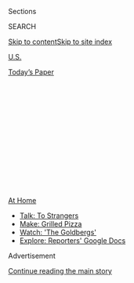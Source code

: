 <div id="app">

<div>

<div>

<div>

<div class="NYTAppHideMasthead css-1q2w90k e1suatyy0">

<div class="section css-ui9rw0 e1suatyy2">

<div class="css-eph4ug er09x8g0">

<div class="css-6n7j50">

</div>

<span class="css-1dv1kvn">Sections</span>

<div class="css-10488qs">

<span class="css-1dv1kvn">SEARCH</span>

</div>

[Skip to content](#site-content)[Skip to site
index](#site-index)

</div>

<div id="masthead-section-label" class="css-1wr3we4 eaxe0e00">

[U.S.](https://www.nytimes3xbfgragh.onion/section/us)

</div>

<div class="css-10698na e1huz5gh0">

</div>

</div>

<div id="masthead-bar-one" class="section hasLinks css-15hmgas e1csuq9d3">

<div class="css-uqyvli e1csuq9d0">

</div>

<div class="css-1uqjmks e1csuq9d1">

</div>

<div class="css-9e9ivx">

[](https://myaccount.nytimes3xbfgragh.onion/auth/login?response_type=cookie&client_id=vi)

</div>

<div class="css-1bvtpon e1csuq9d2">

[Today’s
Paper](https://www.nytimes3xbfgragh.onion/section/todayspaper)

</div>

</div>

</div>

</div>

<div data-aria-hidden="false">

<div id="site-content" data-role="main">

<div>

<div class="css-1aor85t" style="opacity:0.000000001;z-index:-1;visibility:hidden">

<div class="css-1hqnpie">

<div class="css-epjblv">

<span class="css-17xtcya">[U.S.](/section/us)</span><span class="css-x15j1o">|</span><span class="css-fwqvlz">Urban
Explorers Give Modern Ruins a Second
Life</span>

</div>

<div class="css-k008qs">

<div class="css-1iwv8en">

<span class="css-18z7m18"></span>

<div>

</div>

</div>

<span class="css-1n6z4y">https://nyti.ms/2WWhbqD</span>

<div class="css-1705lsu">

<div class="css-4xjgmj">

<div class="css-4skfbu" data-role="toolbar" data-aria-label="Social Media Share buttons, Save button, and Comments Panel with current comment count" data-testid="share-tools">

  - 
  - 
  - 
  - 
    
    <div class="css-6n7j50">
    
    </div>

  - 

</div>

</div>

</div>

</div>

</div>

</div>

<div id="NYT_TOP_BANNER_REGION" class="css-13pd83m">

<div>

<div id="maps-athome-menu" class="section interactive-content interactive-size-medium css-1edisqu">

<div class="css-17ih8de interactive-body">

<div class="at-home-nav__innerContainer">

<div class="at-home-nav__title">

[At
Home](https://www.nytimes3xbfgragh.onion/spotlight/at-home?action=click&pgtype=Article&state=default&region=TOP_BANNER&context=at_home_menu)

</div>

  - [Talk: To
    Strangers](https://www.nytimes3xbfgragh.onion/2020/08/03/well/family/the-benefits-of-talking-to-strangers.html?action=click&pgtype=Article&state=default&region=TOP_BANNER&context=at_home_menu)
  - [Make: Grilled
    Pizza](https://www.nytimes3xbfgragh.onion/2020/08/01/at-home/coronavirus-make-pizza-on-a-grill.html?action=click&pgtype=Article&state=default&region=TOP_BANNER&context=at_home_menu)
  - [Watch: 'The
    Goldbergs'](https://www.nytimes3xbfgragh.onion/2020/07/31/arts/television/goldbergs-abc-stream.html?action=click&pgtype=Article&state=default&region=TOP_BANNER&context=at_home_menu)
  - [Explore: Reporters' Google
    Docs](https://www.nytimes3xbfgragh.onion/interactive/2020/at-home/even-more-reporters-editors-diaries-lists-recommendations.html?action=click&pgtype=Article&state=default&region=TOP_BANNER&context=at_home_menu)

</div>

</div>

</div>

</div>

</div>

<div id="top-wrapper" class="css-1sy8kpn">

<div id="top-slug" class="css-l9onyx">

Advertisement

</div>

[Continue reading the main
story](#after-top)

<div class="ad top-wrapper" style="text-align:center;height:100%;display:block;min-height:250px">

<div id="top" class="place-ad" data-position="top" data-size-key="top">

</div>

</div>

<div id="after-top">

</div>

</div>

<div>

<div id="sponsor-wrapper" class="css-1hyfx7x">

<div id="sponsor-slug" class="css-19vbshk">

Supported by

</div>

[Continue reading the main
story](#after-sponsor)

<div id="sponsor" class="ad sponsor-wrapper" style="text-align:center;height:100%;display:block">

</div>

<div id="after-sponsor">

</div>

</div>

<div class="css-186x18t">

</div>

<div class="css-1vkm6nb ehdk2mb0">

# Urban Explorers Give Modern Ruins a Second Life

</div>

In photos and videos, researchers and thrill-seekers celebrate the
allure of abandoned schools, factories, hotels, movie palaces and other
forgotten properties.

<div class="css-79elbk" data-testid="photoviewer-wrapper">

<div class="css-z3e15g" data-testid="photoviewer-wrapper-hidden">

</div>

<div class="css-1a48zt4 ehw59r15" data-testid="photoviewer-children">

![<span class="css-16f3y1r e13ogyst0" data-aria-hidden="true">The
abandoned Bethlehem Steel building in Lackawanna, N.Y. Urban explorers
find the beauty and history of abandoned properties
compelling.</span><span class="css-cnj6d5 e1z0qqy90" itemprop="copyrightHolder"><span class="css-1ly73wi e1tej78p0">Credit...</span><span><span>Matthew
Christopher/Abandoned
America</span></span></span>](https://static01.graylady3jvrrxbe.onion/images/2020/07/20/multimedia/00xp-abandoned1/00xp-abandoned1-articleLarge.jpg?quality=75&auto=webp&disable=upscale)

</div>

</div>

<div class="css-18e8msd">

<div class="css-vp77d3 epjyd6m0">

<div class="css-hus3qt ey68jwv0" data-aria-hidden="true">

[![Christopher
Mele](https://static01.graylady3jvrrxbe.onion/images/2018/06/13/multimedia/author-christopher-mele/author-christopher-mele-thumbLarge.jpg
"Christopher Mele")](https://www.nytimes3xbfgragh.onion/by/christopher-mele)

</div>

<div class="css-1baulvz">

By [<span class="css-1baulvz last-byline" itemprop="name">Christopher
Mele</span>](https://www.nytimes3xbfgragh.onion/by/christopher-mele)

</div>

</div>

  - 
    
    <div class="css-ld3wwf e16638kd2">
    
    July 27,
    2020
    
    </div>

  - 
    
    <div class="css-4xjgmj">
    
    <div class="css-d8bdto" data-role="toolbar" data-aria-label="Social Media Share buttons, Save button, and Comments Panel with current comment count" data-testid="share-tools">
    
      - 
      - 
      - 
      - 
        
        <div class="css-6n7j50">
        
        </div>
    
      - 
    
    </div>
    
    </div>

</div>

</div>

<div class="section meteredContent css-1r7ky0e" name="articleBody" itemprop="articleBody">

<div class="css-1fanzo5 StoryBodyCompanionColumn">

<div class="css-53u6y8">

For Jake Williams, nothing means success like wrack and ruin.

Mr. Williams had studied business marketing in college before
withdrawing and pursuing a full-time career as an [urban
explorer](http://www.forbidden-places.net/why.php), researching and
telling the stories of abandoned properties.

He films his excursions and, [as the producer of Bright Sun
Films](https://www.youtube.com/channel/UC5k3Kc0avyDJ2nG9Kxm9JmQ), shares
them on YouTube. The subjects of some of his more popular videos, like a
[former Days Inn hotel](https://www.youtube.com/watch?v=3gJfEOx_NGA) or
an abandoned [Walmart](https://www.youtube.com/watch?v=Mr1CWRc174o), are
fairly mundane, but viewers are drawn out of morbid curiosity, he said.

“I think when you see an abandoned place on the side of the road,” he
said, “people will ask, ‘How’d that get there?’”

</div>

</div>

<div class="css-1fanzo5 StoryBodyCompanionColumn">

<div class="css-53u6y8">

The urban exploration movement traces its origins to online forums that
allowed “all these weirdos to connect” and trade tips on places to
visit, said Matthew Christopher, the founder of the website [Abandoned
America](https://www.abandonedamerica.us/).

</div>

</div>

<div class="css-79elbk" data-testid="photoviewer-wrapper">

<div class="css-z3e15g" data-testid="photoviewer-wrapper-hidden">

</div>

<div class="css-1a48zt4 ehw59r15" data-testid="photoviewer-children">

![<span class="css-16f3y1r e13ogyst0" data-aria-hidden="true">The Fisher
Body Plant 21 in Detroit. Matthew Christopher has documented abandoned
schools, factories, hotels, movie palaces and other
spaces.</span><span class="css-cnj6d5 e1z0qqy90" itemprop="copyrightHolder"><span class="css-1ly73wi e1tej78p0">Credit...</span><span>Matthew
Christopher/Abandoned
America</span></span>](https://static01.graylady3jvrrxbe.onion/images/2020/07/20/multimedia/00xp-abandoned2/merlin_174766122_5e10f21b-9b5e-46f1-8c77-a43987b4ec21-articleLarge.jpg?quality=75&auto=webp&disable=upscale)

</div>

</div>

<div class="css-1fanzo5 StoryBodyCompanionColumn">

<div class="css-53u6y8">

Drew Scavello, the creator of [Truth In
Destruction](https://www.facebookcorewwwi.onion/pg/truthindestructionphotography/photos/),
which photographically chronicles abandoned places, said that when he
started urban exploring in 2007, a small number of people were focused
on sites in Boston, Detroit and Philadelphia. Since then, the movement
has grown into a large, loose-knit network that includes teenagers up to
septuagenarians.

Mr. Scavello said he was drawn to photographing former psychiatric
hospitals, which he described as “overlooked and undervalued” because of
the stigma attached to mental illness.

In his work, artifacts from bygone eras are not encased in glass or
roped off but are instead readily accessible. For instance, he said,
during a visit to a former state hospital in Iowa, he found [an
orbitoclast, a device once used in
lobotomies](https://warehouse-13-artifact-database.fandom.com/wiki/Walter_Freeman%27s_Orbitoclast),
in a cabinet.

“It’s a much more tangible way to connect to history than going to a
museum and taking a preplanned tour,” Mr. Scavello said. “A lot of the
time, it’s pretty incredible some of the stuff that gets left behind.”

</div>

</div>

<div class="css-1fanzo5 StoryBodyCompanionColumn">

<div class="css-53u6y8">

Mr. Christopher of Abandoned America started photographing and
documenting abandoned spaces after working at a private mental health
institution and learning from patients and staff members about a former
state-run hospital, [Philadelphia State Hospital, also known as Byberry
Hospital](https://www.phillymag.com/news/2015/06/28/byberry-mental-institution-survivors/),
which closed in 1990.

He said former patients of that hospital “were warehoused, forgotten and
erased.”

From there, he discovered abandoned schools, factories, hotels and movie
palaces. “Before you knew it, I was obsessed with it,” he
said.

</div>

</div>

<div class="css-79elbk" data-testid="photoviewer-wrapper">

<div class="css-z3e15g" data-testid="photoviewer-wrapper-hidden">

</div>

<div class="css-1a48zt4 ehw59r15" data-testid="photoviewer-children">

<div class="css-1xdhyk6 erfvjey0">

<span class="css-1ly73wi e1tej78p0">Image</span>

<div class="css-zjzyr8">

<div data-testid="lazyimage-container" style="height:255.84444444444446px">

</div>

</div>

</div>

<span class="css-16f3y1r e13ogyst0" data-aria-hidden="true">An abandoned
theater in an undisclosed location. Jaime M. Ullinger, an associate
professor of anthropology at Quinnipiac University, described these
kinds of sites as “liminal,” or in-between
spaces.</span><span class="css-cnj6d5 e1z0qqy90" itemprop="copyrightHolder"><span class="css-1ly73wi e1tej78p0">Credit...</span><span>Matthew
Christopher/Abandoned America</span></span>

</div>

</div>

<div class="css-1fanzo5 StoryBodyCompanionColumn">

<div class="css-53u6y8">

His talks, books and photographs attract fans and the curious with the
allure of adventure, nostalgia and academic interest.

His work is more than a snapshot of a time gone by; it is also a
commentary on the impact of humans on the environment and the kind of
throwaway culture society has embraced.

Some of the sites he has documented date to a time when the United
States was competing with Europe and trying to show off America’s
grandiosity.

“They thought they were building institutions to last centuries but now
it’s a quick churn,” Mr. Christopher said.

</div>

</div>

<div class="css-1fanzo5 StoryBodyCompanionColumn">

<div class="css-53u6y8">

That’s a view shared by Bryan Weissman and Michael Berindei, who run a
website called [The Proper People](https://theproperpeople.com/about/).
The name is a nod to a sign posted at a property they once visited that
declared “Access Prohibited — Except by the Proper People.”

<div id="NYT_MAIN_CONTENT_2_REGION" class="css-9tf9ac">

<div>

</div>

</div>

“A common theme we try to touch on in our videos is the idea that the
world we live in is becoming more and more disposable,” Mr. Berindei
said.

He described the remnants of buildings from the 1920s and earlier as
“really grand, heavily ornamented structures that truly impress.”

</div>

</div>

<div class="css-cfo9c3">

</div>

<div class="css-1fanzo5 StoryBodyCompanionColumn">

<div class="css-53u6y8">

The builders from those eras probably believed that what they were
constructing “would be essentially permanent, and so they naturally
injected art, creativity and craftsmanship into them,” he said.

Mr. Berindei said he appreciated construction from the 1940s and 1950s,
but in the decades that followed, buildings came to be “thought of as a
good or commodity, rather than a permanent mark on our landscape.”

“The architecture of the past will only become more and more
unbelievable as more of our built world is replaced with prefab, cheaply
constructed junk,” he said.

</div>

</div>

<div class="css-1fanzo5 StoryBodyCompanionColumn">

<div class="css-53u6y8">

Mr. Christopher said documenting abandoned sites dates to at least
[Piranesi, the 18th-century artist who sketched Roman
ruins](https://www.nytimes3xbfgragh.onion/2007/09/28/arts/design/28pira.html).

Jaime M. Ullinger, an associate professor of anthropology at Quinnipiac
University in Connecticut, described modern-day abandoned sites as
“liminal,” or in-between spaces. They don’t serve their former
function, but they have not been razed or rehabilitated either, which
makes them inherently interesting.

“It used to be this thing,” she said. “Now, it’s this thing and it’s not
quite anything.”

Mr. Weissman and Mr. Berindei have documented visits to [former
amusement parks](https://www.youtube.com/watch?v=XTPOkrJLWPM),
[malls](https://www.youtube.com/watch?v=QmNyVFibClQ) and
[hotels](https://www.youtube.com/watch?v=OUQz62-Ny1g).

They also [visited a gigantic former power plant in
Philadelphia](https://www.youtube.com/watch?v=oz5BamDwRDg) that dates to
1925, a site they described as “extremely dangerous.”

A video shows them gingerly walking across a narrow beam over a dark pit
to gain access. Farther inside, a large chunk of concrete dangles
precariously from the ceiling.

They have encountered other hazards in their travels, including the
toxic chemicals known as PCBs, lead paint and mercury (especially at
former power plants) and mold, asbestos and [pigeon
droppings](https://www1.nyc.gov/site/doh/health/health-topics/pigeon.page).

Scrapes, cuts and bruises are not uncommon. “I don’t think we’re up to
date on our tetanus shots,” Mr. Berindei said.

</div>

</div>

<div class="css-1fanzo5 StoryBodyCompanionColumn">

<div class="css-53u6y8">

Another hazard can be a legal one related to trespassing. Does Mr.
Christopher always seek the permission of the owners of the properties
he visits? “No,” he said with a laugh.

Mr. Weissman and Mr. Berindei of The Proper People have had a few
run-ins with law enforcement, but they have never been arrested or
issued a citation. They said any tension eases once they explain the
nature of their work to the authorities.

On a visit to an abandoned power plant in New Orleans, Mr. Weissman and
Mr. Berindei found a colony of people who were relying on generators and
power tools to strip the site of scrap metal to sell to support their
drug habits.

“We talked to a few of them,” Mr. Berindei said. “They seem like nice
people. It was just a sad
situation.”

</div>

</div>

<div class="css-79elbk" data-testid="photoviewer-wrapper">

<div class="css-z3e15g" data-testid="photoviewer-wrapper-hidden">

</div>

<div class="css-1a48zt4 ehw59r15" data-testid="photoviewer-children">

<div class="css-1xdhyk6 erfvjey0">

<span class="css-1ly73wi e1tej78p0">Image</span>

<div class="css-zjzyr8">

<div data-testid="lazyimage-container" style="height:277.75555555555553px">

</div>

</div>

</div>

<span class="css-16f3y1r e13ogyst0" data-aria-hidden="true">A former
factory that produced china. “There is this kind of beauty in that it’s
something that is old and no longer in its original grandeur,” Professor
Ullinger
said.</span><span class="css-cnj6d5 e1z0qqy90" itemprop="copyrightHolder"><span class="css-1ly73wi e1tej78p0">Credit...</span><span>Matthew
Christopher/Abandoned America</span></span>

</div>

</div>

<div class="css-1fanzo5 StoryBodyCompanionColumn">

<div class="css-53u6y8">

Mr. Christopher said he relies on research, networking and luck to find
locations. Sometimes he stumbles onto sites or hears about them from
contacts in the salvage and demolition industries, or from historians
and preservationists.

Some of the creepiest stuff he’s seen? [Faceless CPR
dummies](https://twitter.com/abandonedameric/status/1057725225205465089?s=20),
[a rotting taxidermied elk
head](https://twitter.com/abandonedameric/status/1057737618702692352)
and [the morgue at a former children’s
hospital](https://twitter.com/abandonedameric/status/1157330150515761153).

</div>

</div>

<div class="css-cfo9c3">

</div>

<div class="css-1fanzo5 StoryBodyCompanionColumn">

<div class="css-53u6y8">

Mr. Christopher acknowledged that the economic fallout from the
coronavirus pandemic may lead to an increase in the number of abandoned
properties, especially retail centers, but that does not mean he’s
looking forward to such an outcome.

“In a way,” he said, “it’s a little bit like saying to a doctor during
the pandemic, ‘You will be really busy in the I.C.U.’”

</div>

</div>

<div>

</div>

</div>

<div>

</div>

<div>

</div>

<div>

</div>

<div>

<div id="bottom-wrapper" class="css-1ede5it">

<div id="bottom-slug" class="css-l9onyx">

Advertisement

</div>

[Continue reading the main
story](#after-bottom)

<div id="bottom" class="ad bottom-wrapper" style="text-align:center;height:100%;display:block;min-height:90px">

</div>

<div id="after-bottom">

</div>

</div>

</div>

</div>

</div>

## Site Index

<div>

</div>

## Site Information Navigation

  - [© <span>2020</span> <span>The New York Times
    Company</span>](https://help.nytimes3xbfgragh.onion/hc/en-us/articles/115014792127-Copyright-notice)

<!-- end list -->

  - [NYTCo](https://www.nytco.com/)
  - [Contact
    Us](https://help.nytimes3xbfgragh.onion/hc/en-us/articles/115015385887-Contact-Us)
  - [Work with us](https://www.nytco.com/careers/)
  - [Advertise](https://nytmediakit.com/)
  - [T Brand Studio](http://www.tbrandstudio.com/)
  - [Your Ad
    Choices](https://www.nytimes3xbfgragh.onion/privacy/cookie-policy#how-do-i-manage-trackers)
  - [Privacy](https://www.nytimes3xbfgragh.onion/privacy)
  - [Terms of
    Service](https://help.nytimes3xbfgragh.onion/hc/en-us/articles/115014893428-Terms-of-service)
  - [Terms of
    Sale](https://help.nytimes3xbfgragh.onion/hc/en-us/articles/115014893968-Terms-of-sale)
  - [Site
    Map](https://spiderbites.nytimes3xbfgragh.onion)
  - [Help](https://help.nytimes3xbfgragh.onion/hc/en-us)
  - [Subscriptions](https://www.nytimes3xbfgragh.onion/subscription?campaignId=37WXW)

</div>

</div>

</div>

</div>
